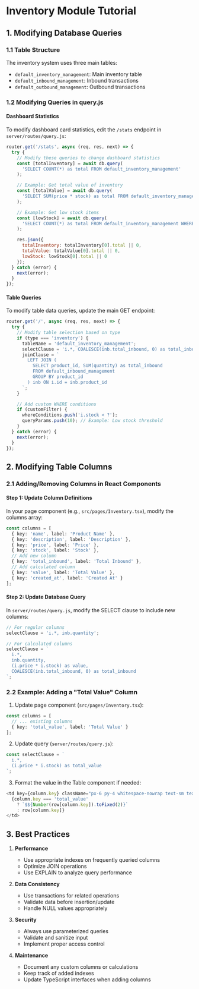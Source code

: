 # Inventory Module Tutorial

## 1. Modifying Database Queries

### 1.1 Table Structure
The inventory system uses three main tables:
- `default_inventory_management`: Main inventory table
- `default_inbound_management`: Inbound transactions
- `default_outbound_management`: Outbound transactions

### 1.2 Modifying Queries in query.js

#### Dashboard Statistics
To modify dashboard card statistics, edit the `/stats` endpoint in `server/routes/query.js`:

```javascript
router.get('/stats', async (req, res, next) => {
  try {
    // Modify these queries to change dashboard statistics
    const [totalInventory] = await db.query(
      'SELECT COUNT(*) as total FROM default_inventory_management'
    );

    // Example: Get total value of inventory
    const [totalValue] = await db.query(
      'SELECT SUM(price * stock) as total FROM default_inventory_management'
    );

    // Example: Get low stock items
    const [lowStock] = await db.query(
      'SELECT COUNT(*) as total FROM default_inventory_management WHERE stock < 10'
    );

    res.json({
      totalInventory: totalInventory[0].total || 0,
      totalValue: totalValue[0].total || 0,
      lowStock: lowStock[0].total || 0
    });
  } catch (error) {
    next(error);
  }
});
```

#### Table Queries
To modify table data queries, update the main GET endpoint:

```javascript
router.get('/', async (req, res, next) => {
  try {
    // Modify table selection based on type
    if (type === 'inventory') {
      tableName = 'default_inventory_management';
      selectClause = 'i.*, COALESCE(inb.total_inbound, 0) as total_inbound';
      joinClause = `
        LEFT JOIN (
          SELECT product_id, SUM(quantity) as total_inbound 
          FROM default_inbound_management 
          GROUP BY product_id
        ) inb ON i.id = inb.product_id
      `;
    }

    // Add custom WHERE conditions
    if (customFilter) {
      whereConditions.push('i.stock < ?');
      queryParams.push(10); // Example: Low stock threshold
    }
  } catch (error) {
    next(error);
  }
});
```

## 2. Modifying Table Columns

### 2.1 Adding/Removing Columns in React Components

#### Step 1: Update Column Definitions
In your page component (e.g., `src/pages/Inventory.tsx`), modify the columns array:

```typescript
const columns = [
  { key: 'name', label: 'Product Name' },
  { key: 'description', label: 'Description' },
  { key: 'price', label: 'Price' },
  { key: 'stock', label: 'Stock' },
  // Add new column
  { key: 'total_inbound', label: 'Total Inbound' },
  // Add calculated column
  { key: 'value', label: 'Total Value' },
  { key: 'created_at', label: 'Created At' }
];
```

#### Step 2: Update Database Query
In `server/routes/query.js`, modify the SELECT clause to include new columns:

```javascript
// For regular columns
selectClause = 'i.*, inb.quantity';

// For calculated columns
selectClause = `
  i.*,
  inb.quantity,
  (i.price * i.stock) as value,
  COALESCE(inb.total_inbound, 0) as total_inbound
`;
```

### 2.2 Example: Adding a "Total Value" Column

1. Update page component (`src/pages/Inventory.tsx`):
```typescript
const columns = [
  // ... existing columns
  { key: 'total_value', label: 'Total Value' }
];
```

2. Update query (`server/routes/query.js`):
```javascript
const selectClause = `
  i.*,
  (i.price * i.stock) as total_value
`;
```

3. Format the value in the Table component if needed:
```typescript
<td key={column.key} className="px-6 py-4 whitespace-nowrap text-sm text-gray-900">
  {column.key === 'total_value' 
    ? `$${Number(row[column.key]).toFixed(2)}`
    : row[column.key]}
</td>
```

## 3. Best Practices

1. **Performance**
   - Use appropriate indexes on frequently queried columns
   - Optimize JOIN operations
   - Use EXPLAIN to analyze query performance

2. **Data Consistency**
   - Use transactions for related operations
   - Validate data before insertion/update
   - Handle NULL values appropriately

3. **Security**
   - Always use parameterized queries
   - Validate and sanitize input
   - Implement proper access control

4. **Maintenance**
   - Document any custom columns or calculations
   - Keep track of added indexes
   - Update TypeScript interfaces when adding columns